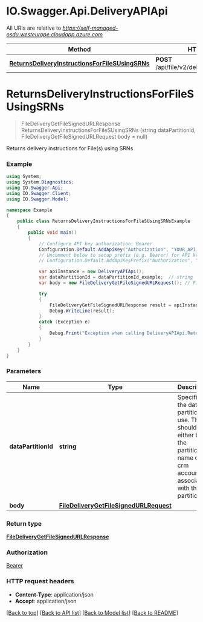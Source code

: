 # IO.Swagger.Api.DeliveryAPIApi

All URIs are relative to *https://self-managed-osdu.westeurope.cloudapp.azure.com*

Method | HTTP request | Description
------------- | ------------- | -------------
[**ReturnsDeliveryInstructionsForFileSUsingSRNs**](DeliveryAPIApi.md#returnsdeliveryinstructionsforfilesusingsrns) | **POST** /api/file/v2/delivery/getFileSignedUrl | 


<a name="returnsdeliveryinstructionsforfilesusingsrns"></a>
# **ReturnsDeliveryInstructionsForFileSUsingSRNs**
> FileDeliveryGetFileSignedURLResponse ReturnsDeliveryInstructionsForFileSUsingSRNs (string dataPartitionId, FileDeliveryGetFileSignedURLRequest body = null)



Returns delivery instructions for File(s) using SRNs

### Example
```csharp
using System;
using System.Diagnostics;
using IO.Swagger.Api;
using IO.Swagger.Client;
using IO.Swagger.Model;

namespace Example
{
    public class ReturnsDeliveryInstructionsForFileSUsingSRNsExample
    {
        public void main()
        {
            // Configure API key authorization: Bearer
            Configuration.Default.AddApiKey("Authorization", "YOUR_API_KEY");
            // Uncomment below to setup prefix (e.g. Bearer) for API key, if needed
            // Configuration.Default.AddApiKeyPrefix("Authorization", "Bearer");

            var apiInstance = new DeliveryAPIApi();
            var dataPartitionId = dataPartitionId_example;  // string | Specifies the data partition to use. This should either be the partition name or crm account ID associated with the partition.
            var body = new FileDeliveryGetFileSignedURLRequest(); // FileDeliveryGetFileSignedURLRequest |  (optional) 

            try
            {
                FileDeliveryGetFileSignedURLResponse result = apiInstance.ReturnsDeliveryInstructionsForFileSUsingSRNs(dataPartitionId, body);
                Debug.WriteLine(result);
            }
            catch (Exception e)
            {
                Debug.Print("Exception when calling DeliveryAPIApi.ReturnsDeliveryInstructionsForFileSUsingSRNs: " + e.Message );
            }
        }
    }
}
```

### Parameters

Name | Type | Description  | Notes
------------- | ------------- | ------------- | -------------
 **dataPartitionId** | **string**| Specifies the data partition to use. This should either be the partition name or crm account ID associated with the partition. | 
 **body** | [**FileDeliveryGetFileSignedURLRequest**](FileDeliveryGetFileSignedURLRequest.md)|  | [optional] 

### Return type

[**FileDeliveryGetFileSignedURLResponse**](FileDeliveryGetFileSignedURLResponse.md)

### Authorization

[Bearer](../README.md#Bearer)

### HTTP request headers

 - **Content-Type**: application/json
 - **Accept**: application/json

[[Back to top]](#) [[Back to API list]](../README.md#documentation-for-api-endpoints) [[Back to Model list]](../README.md#documentation-for-models) [[Back to README]](../README.md)

